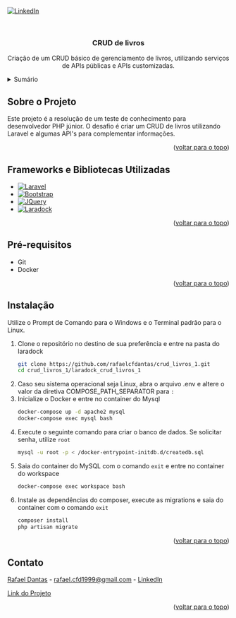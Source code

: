 <a name="readme-top"></a>

[![LinkedIn][linkedin-shield]][linkedin-url]

<br />
<div align="center">
  <h3 align="center">CRUD de livros</h3>

  <p align="center">
    Criação de um CRUD básico de gerenciamento de livros, utilizando serviços de APIs públicas e APIs customizadas.
  </p>
</div>



<details>
  <summary>Sumário</summary>
  <ol>
    <li><a href="#sobre-o-projeto">Sobre o Projeto</a></li>
    <li><a href="#frameworks-e-bibliotecas-utilizadas">Frameworks e Bibliotecas Utilizadas</a></li>
    <li><a href="#pré-requisitos">Pré-requisitos</a></li>
    <li><a href="#instalação">Instalação</a></li>
    <li><a href="#contato">Contato</a></li>
  </ol>
</details>



## Sobre o Projeto

Este projeto é a resolução de um teste de conhecimento para desenvolvedor PHP júnior. O desafio é
criar um CRUD de livros utilizando Laravel e algumas API's para complementar informações.

<p align="right">(<a href="#readme-top">voltar para o topo</a>)</p>



## Frameworks e Bibliotecas Utilizadas

* [![Laravel][Laravel.com]][Laravel-url]
* [![Bootstrap][Bootstrap.com]][Bootstrap-url]
* [![JQuery][JQuery.com]][JQuery-url]
* [![Laradock][Laradock.com]][Laradock-url]

<p align="right">(<a href="#readme-top">voltar para o topo</a>)</p>



## Pré-requisitos

* Git
* Docker

<p align="right">(<a href="#readme-top">voltar para o topo</a>)</p>



## Instalação

Utilize o Prompt de Comando para o Windows e o Terminal padrão para o Linux.

1. Clone o repositório no destino de sua preferência e entre na pasta do laradock
   ```sh
   git clone https://github.com/rafaelcfdantas/crud_livros_1.git
   cd crud_livros_1/laradock_crud_livros_1
   ```
2. Caso seu sistema operacional seja Linux, abra o arquivo .env e altere o valor 
da diretiva COMPOSE_PATH_SEPARATOR para ``:``
3. Inicialize o Docker e entre no container do Mysql
   ```sh
   docker-compose up -d apache2 mysql
   docker-compose exec mysql bash
   ```
4. Execute o seguinte comando para criar o banco de dados. Se solicitar senha, utilize ``root``
   ```sh
   mysql -u root -p < /docker-entrypoint-initdb.d/createdb.sql
   ```
5. Saia do container do MySQL com o comando ``exit`` e entre no container do workspace
   ```sh
   docker-compose exec workspace bash
   ```
6. Instale as dependências do composer, execute as migrations e saia do container 
com o comando ``exit``
   ```sh
   composer install
   php artisan migrate
   ```

<p align="right">(<a href="#readme-top">voltar para o topo</a>)</p>



## Contato

[Rafael Dantas][user-url] - rafael.cfd1999@gmail.com - [LinkedIn][linkedin-url]

[Link do Projeto][project-url]

<p align="right">(<a href="#readme-top">voltar para o topo</a>)</p>



[user-url]: https://github.com/rafaelcfdantas/
[project-url]: https://github.com/rafaelcfdantas/crud_livros_1
[linkedin-shield]: https://img.shields.io/badge/-LinkedIn-black.svg?style=for-the-badge&logo=linkedin&colorB=555
[linkedin-url]: https://www.linkedin.com/in/rafael-dantas-2019/
[Laravel.com]: https://img.shields.io/badge/Laravel-FF2D20?style=for-the-badge&logo=laravel&logoColor=white
[Laravel-url]: https://laravel.com
[Bootstrap.com]: https://img.shields.io/badge/Bootstrap-563D7C?style=for-the-badge&logo=bootstrap&logoColor=white
[Bootstrap-url]: https://getbootstrap.com
[JQuery.com]: https://img.shields.io/badge/jQuery-0769AD?style=for-the-badge&logo=jquery&logoColor=white
[JQuery-url]: https://jquery.com
[Laradock.com]: https://img.shields.io/badge/Laradock-7E57C2?style=for-the-badge&logo=docker&logoColor=white
[Laradock-url]: https://laradock.io/
